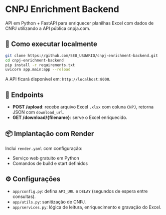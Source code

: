 # CNPJ Enrichment Backend

API em Python + FastAPI para enriquecer planilhas Excel com dados de CNPJ utilizando a API pública cnpja.com.

## 🚀 Como executar localmente

```bash
git clone https://github.com/SEU_USUARIO/cnpj-enrichment-backend.git
cd cnpj-enrichment-backend
pip install -r requirements.txt
uvicorn app.main:app --reload
```

A API ficará disponível em: `http://localhost:8000`.

## 🧩 Endpoints

- **POST /upload**: recebe arquivo Excel `.xlsx` com coluna `CNPJ`, retorna JSON com `download_url`.
- **GET /download/{filename}**: serve o Excel enriquecido.

## 📦 Implantação com Render

Inclui `render.yaml` com configuração:

- Serviço web gratuito em Python
- Comandos de build e start definidos

## ⚙️ Configurações

- `app/config.py`: defina `API_URL` e `DELAY` (segundos de espera entre consultas).
- `app/utils.py`: sanitização de CNPJ.
- `app/services.py`: lógica de leitura, enriquecimento e gravação do Excel.